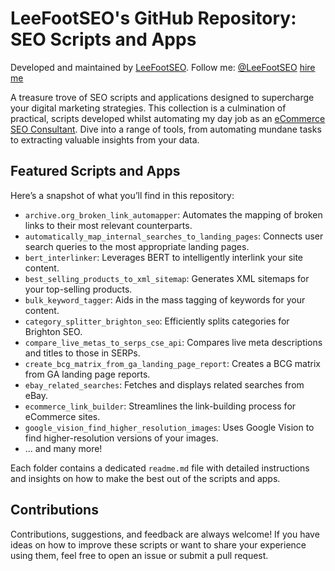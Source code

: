 
# LeeFootSEO's GitHub Repository: SEO Scripts and Apps
Developed and maintained by [LeeFootSEO](https://leefoot.co.uk).
Follow me: [@LeeFootSEO](https://twitter.com/LeeFootSEO)
[hire me](https://leefoot.co.uk/hire-me/)

A treasure trove of SEO scripts and applications designed to supercharge your digital marketing strategies. This collection is a culmination of practical, scripts developed whilst automating my day job as an [eCommerce SEO Consultant](https://leefoot.co.uk). Dive into a range of tools, from automating mundane tasks to extracting valuable insights from your data.

## Featured Scripts and Apps
Here’s a snapshot of what you’ll find in this repository:
- `archive.org_broken_link_automapper`: Automates the mapping of broken links to their most relevant counterparts.
- `automatically_map_internal_searches_to_landing_pages`: Connects user search queries to the most appropriate landing pages.
- `bert_interlinker`: Leverages BERT to intelligently interlink your site content.
- `best_selling_products_to_xml_sitemap`: Generates XML sitemaps for your top-selling products.
- `bulk_keyword_tagger`: Aids in the mass tagging of keywords for your content.
- `category_splitter_brighton_seo`: Efficiently splits categories for Brighton SEO.
- `compare_live_metas_to_serps_cse_api`: Compares live meta descriptions and titles to those in SERPs.
- `create_bcg_matrix_from_ga_landing_page_report`: Creates a BCG matrix from GA landing page reports.
- `ebay_related_searches`: Fetches and displays related searches from eBay.
- `ecommerce_link_builder`: Streamlines the link-building process for eCommerce sites.
- `google_vision_find_higher_resolution_images`: Uses Google Vision to find higher-resolution versions of your images.
- ... and many more!

Each folder contains a dedicated `readme.md` file with detailed instructions and insights on how to make the best out of the scripts and apps.

## Contributions
Contributions, suggestions, and feedback are always welcome! If you have ideas on how to improve these scripts or want to share your experience using them, feel free to open an issue or submit a pull request.
